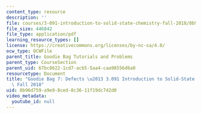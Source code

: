 ```yaml
---
content_type: resource
description: ''
file: courses/3-091-introduction-to-solid-state-chemistry-fall-2018/0b96d759a9e98ced8c3611f19dc742d0_MIT3_091F18_GB7.pdf
file_size: 446842
file_type: application/pdf
learning_resource_types: []
license: https://creativecommons.org/licenses/by-nc-sa/4.0/
ocw_type: OCWFile
parent_title: Goodie Bag Tutorials and Problems
parent_type: CourseSection
parent_uid: 67bc8622-1cd7-acb5-5aa4-caa98556d6a0
resourcetype: Document
title: "Goodie Bag 7: Defects \u2013 3.091 Introduction to Solid-State Chemistry \u2013\
  \ Fall 2018"
uid: 0b96d759-a9e9-8ced-8c36-11f19dc742d0
video_metadata:
  youtube_id: null
---
```

